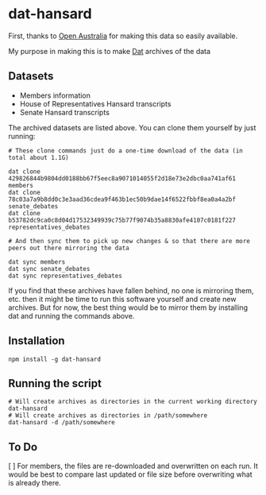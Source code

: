 # dat-hansard

First, thanks to [Open Australia](http://openaustralia.org) for making this data so easily available.

My purpose in making this is to make [Dat](http://dat.land) archives of the data

## Datasets

* Members information
* House of Representatives Hansard transcripts
* Senate Hansard transcripts

The archived datasets are listed above. You can clone them yourself by just running:

```
# These clone commands just do a one-time download of the data (in total about 1.1G)

dat clone 429826844b9804dd0188bb67f5eec8a9071014055f2d18e73e2dbc0aa741af61 members
dat clone 78c03a7a9b8dd0c3e3aad36cdea9f463b1ec50b9dae14f6522fbbf8ea0a4a2bf senate_debates
dat clone b53782dc9ca0c8d04d17532349939c75b77f9074b35a8830afe4107c0181f227 representatives_debates

# And then sync them to pick up new changes & so that there are more peers out there mirroring the data

dat sync members
dat sync senate_debates
dat sync representatives_debates

```

If you find that these archives have fallen behind, no one is mirroring them, etc. then it might be time to run this software yourself and create new archives. But for now, the best thing would be to mirror them by installing dat and running the commands above.

## Installation

```
npm install -g dat-hansard
```

## Running the script

```
# Will create archives as directories in the current working directory
dat-hansard 
# Will create archives as directories in /path/somewhere
dat-hansard -d /path/somewhere
```

## To Do

[ ] For members, the files are re-downloaded and overwritten on each run. It would be best to compare last updated or file size before overwriting what is already there.